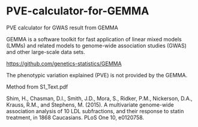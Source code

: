 # PVE-calculator-for-GEMMA
PVE calculator for GWAS result from GEMMA

GEMMA is a software toolkit for fast application of linear mixed models (LMMs) and related models to genome-wide association studies (GWAS) and other large-scale data sets.

https://github.com/genetics-statistics/GEMMA

The phenotypic variation explained (PVE) is not provided by the GEMMA.

Method from S1_Text.pdf

Shim, H., Chasman, D.I., Smith, J.D., Mora, S., Ridker, P.M., Nickerson, D.A., Krauss, R.M., and Stephens, M. (2015). A multivariate genome-wide association analysis of 10 LDL subfractions, and their response to statin treatment, in 1868 Caucasians. PLoS One 10, e0120758.



